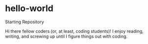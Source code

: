 # hello-world
Starting Repository

Hi there fellow coders (or, at least, coding students)! I enjoy reading, writing, and screwing up until I figure things out with coding. 
